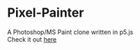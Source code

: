 # Pixel-Painter  
A Photoshop/MS Paint clone written in p5.js  
Check it out [here](https://jfisher18.github.io/Pixel-Painter)  
